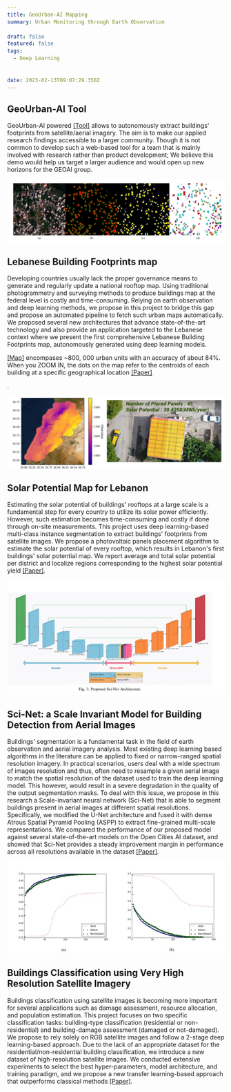 ```yaml
---
title: GeoUrban-AI Mapping
summary: Urban Monitoring through Earth Observation

draft: false
featured: false
tags:
  - Deep Learning


date: 2023-02-13T09:07:29.350Z
---
```


<div class=article-style itemprop=articleBody>

<b><h2 id=geourban-ai-tool>GeoUrban-AI Tool</h2></b>
<p>GeoUrban-AI powered <a href="http://geoai.cnrs.edu.lb/urbanmodels/" target="_blank">[Tool]</a> allows to autonomously extract buildings' footprints from satellite/aerial imagery. The aim is to make our applied research findings accessible to a larger community. Though it is not common to develop such a web-based tool for a team that is mainly involved with research rather than product development; We believe this demo would help us target a larger audience and would open up new horizons for the GEOAI group.</p>

<img src="./lebanonmap.png">

<b><h2 id=lebanese-buildings-footprints-map>Lebanese Building Footprints map</h2></b>
<p>Developing countries usually lack the proper governance means to generate and regularly update a national rooftop map. Using traditional photogrammetry and surveying methods to produce buildings map at the federal level is costly and time-consuming. Relying on earth observation and deep learning methods, we propose in this project to bridge this gap and propose an automated pipeline to fetch such urban maps automatically. We proposed several new architectures that advance state-of-the-art technology and also provide an application targeted to the Lebanese context where we present the first comprehensive Lebanese Building Footprints map, autonomously generated using deep learning models.

<a href="http://geoai.cnrs.edu.lb/urbanmap/" target="_blank">[Map]</a> encompases  ~800, 000 urban units with an accuracy of about 84%. When you ZOOM IN, the dots on the map refer to the centroids of each building at a specific geographical location <a href="https://geogroup.ai/publication/2024igarss_nationalurbanmap/2024IGARSS_NationalUrbanMap.pdf">[Paper]</a></p>.

<img src="./solar.png">

<b><h2 id=solar-potential>Solar Potential Map for Lebanon</h2></b>
<p>Estimating the solar potential of buildings' rooftops at a large scale is a fundamental step for every country to utilize its solar power efficiently. However, such estimation becomes time-consuming and costly if done through on-site measurements. This project uses deep learning-based multi-class instance segmentation to extract buildings' footprints from satellite images. We propose a photovoltaic panels placement algorithm to estimate the solar potential of every rooftop, which results in Lebanon's first buildings' solar potential map. We report average and total solar potential per district and localize regions corresponding to the highest solar potential yield <a href="https://geogroup.ai/publication/2022SolarMapLebanon/">[Paper]</a>.</p>

<p><img src=./scinet.jpg title="Sci-Net architecture"></p>

<b><h2 id=sci-net>Sci-Net: a Scale Invariant Model for Building Detection from Aerial Images</h2><p></b>
Buildings' segmentation is a fundamental task in the field of earth observation and aerial imagery analysis. Most existing deep learning based algorithms in the literature can be applied to fixed or narrow-ranged spatial resolution imagery. In practical scenarios, users deal with a wide spectrum of images resolution and thus, often need to resample a given aerial image to match the spatial resolution of the dataset used to train the deep learning model. This however, would result in a severe degradation in the quality of the output segmentation masks. To deal with this issue, we propose in this research a Scale-invariant neural network (Sci-Net) that is able to segment buildings present in aerial images at different spatial resolutions. Specifically, we modified the U-Net architecture and fused it with dense Atrous Spatial Pyramid Pooling (ASPP) to extract fine-grained multi-scale representations. We compared the performance of our proposed model against several state-of-the-art models on the Open Cities AI dataset, and showed that Sci-Net provides a steady improvement margin in performance across all resolutions available in the dataset <a href="https://geogroup.ai/publication/2022SciNet/">[Paper]</a>.</p>

<p><img src=./bdabtc.jpg title="Buildings Classification using Very High Resolution Satellite Imagery"></p>

<b><h2 id=bda-btc>Buildings Classification using Very High Resolution Satellite Imagery</h2><p></b>
Buildings classification using satellite images is becoming more important for several applications such as damage assessment, resource allocation, and population estimation. This project focuses on two specific classification tasks: building-type classification (residential or non-residential) and building-damage assessment (damaged or not-damaged). We propose to rely solely on RGB satellite images and follow a 2-stage deep learning-based approach. Due to the lack of an appropriate dataset for the residential/non-residential building classification, we introduce a new dataset of high-resolution satellite images. We conducted extensive experiments to select the best hyper-parameters, model architecture, and training paradigm, and we propose a new transfer learning-based approach that outperforms classical methods <a href="https://geogroup.ai/publication/2023ECRS_BDABTC/">[Paper]</a>.</p>


</div>
